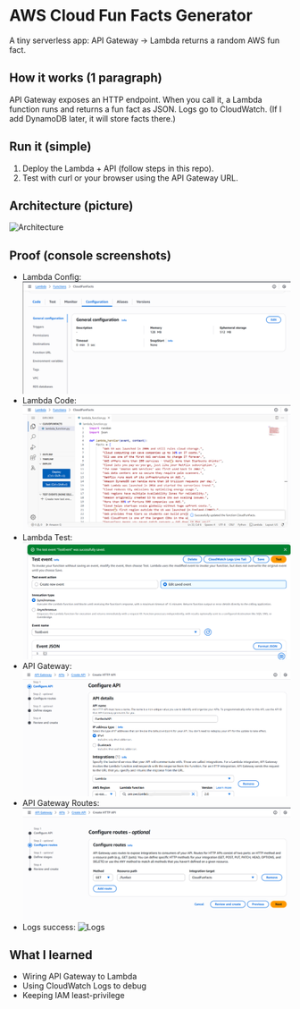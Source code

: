 # AWS Cloud Fun Facts Generator

A tiny serverless app: API Gateway → Lambda returns a random AWS fun fact.

## How it works (1 paragraph)
API Gateway exposes an HTTP endpoint. When you call it, a Lambda function runs and returns a fun fact as JSON. Logs go to CloudWatch. (If I add DynamoDB later, it will store facts there.)

## Run it (simple)
1) Deploy the Lambda + API (follow steps in this repo).
2) Test with curl or your browser using the API Gateway URL.

## Architecture (picture)
![Architecture](docs/screenshots/01-architecture.png)

## Proof (console screenshots)
- Lambda Config: ![Lambda](docs/screenshots/02-lambda-config.png)
- Lambda Code: ![Lambda](docs/screenshots/03-lambda-code.png)
- Lambda Test: ![Lambda](docs/screenshots/04-lambda-test-success.png)
- API Gateway: ![Routes](docs/screenshots/05-api-gateway-config.png)
- API Gateway Routes: ![Stage](docs/screenshots/06-api-gateway-routes.png)
- Logs success: ![Logs](docs/screenshots/05-cloudwatch-logs-success.png)

## What I learned
- Wiring API Gateway to Lambda
- Using CloudWatch Logs to debug
- Keeping IAM least-privilege
